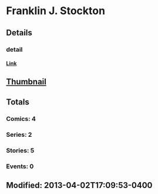 # Franklin J. Stockton 
## Details
### detail
#### [Link](http://marvel.com/comics/creators/11716/franklin_j_stockton?utm_campaign=apiRef&utm_source=225578a89fc76f3d20fbffda5d17a88d)
## [Thumbnail](http://i.annihil.us/u/prod/marvel/i/mg/b/40/image_not_available.jpg)
## Totals
### Comics: 4
### Series: 2
### Stories: 5
### Events: 0
## Modified: 2013-04-02T17:09:53-0400
